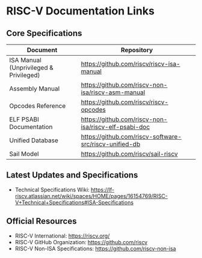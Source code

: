 # RISC-V Documentation Links

## Core Specifications

| Document | Repository |
|----------|------------|
| ISA Manual (Unprivileged & Privileged) | https://github.com/riscv/riscv-isa-manual |
| Assembly Manual | https://github.com/riscv-non-isa/riscv-asm-manual |
| Opcodes Reference | https://github.com/riscv/riscv-opcodes |
| ELF PSABI Documentation | https://github.com/riscv-non-isa/riscv-elf-psabi-doc |
| Unified Database | https://github.com/riscv-software-src/riscv-unified-db |
| Sail Model | https://github.com/riscv/sail-riscv |

## Latest Updates and Specifications

- Technical Specifications Wiki: https://lf-riscv.atlassian.net/wiki/spaces/HOME/pages/16154769/RISC-V+Technical+Specifications#ISA-Specifications

## Official Resources

- RISC-V International: https://riscv.org/
- RISC-V GitHub Organization: https://github.com/riscv
- RISC-V Non-ISA Specifications: https://github.com/riscv-non-isa